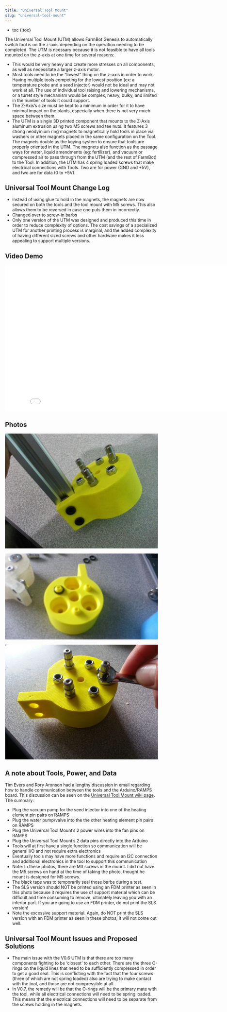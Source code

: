 ```yaml
---
title: "Universal Tool Mount"
slug: "universal-tool-mount"
---
```


* toc
{:toc}

The Universal Tool Mount (UTM) allows FarmBot Genesis to automatically switch tool is on the z-axis depending on the operation needing to be completed. The UTM is ncessary because it is not feasible to have all tools mounted on the z-axis at one time for several reasons:

  * This would be very heavy and create more stresses on all components, as well as necessitate a larger z-axis motor.
  * Most tools need to be the “lowest” thing on the z-axis in order to work. Having multiple tools competing for the lowest position (ex: a temperature probe and a seed injector) would not be ideal and may not work at all. The use of individual tool raising and lowering mechanisms, or a turret style mechanism would be complex, heavy, bulky, and limited in the number of tools it could support.
  * The Z-Axis’s size must be kept to a minimum in order for it to have minimal impact on the plants, especially when there is not very much space between them.
  * The UTM is a single 3D printed component that mounts to the Z-Axis aluminum extrusion using two M5 screws and tee nuts. It features 3 strong neodymium ring magnets to magnetically hold tools in place via washers or other magnets placed in the same configuration on the Tool. The magnets double as the keying system to ensure that tools are properly oriented in the UTM. The magnets also function as the passage ways for water, liquid amendments (eg: fertilizer), and vacuum or compressed air to pass through from the UTM (and the rest of FarmBot) to the Tool. In addition, the UTM has 4 spring loaded screws that make electrical connections with Tools. Two are for power (GND and +5V), and two are for data (0 to +5V).

## Universal Tool Mount Change Log
  * Instead of using glue to hold in the magnets, the magnets are now secured on both the tools and the tool mount with M5 screws. This also allows them to be reversed in case one puts them in incorrectly.
  * Changed over to screw-in barbs
  * Only one version of the UTM was designed and produced this time in order to reduce complexity of options. The cost savings of a specialized UTM for another printing process is marginal, and the added complexity of having different sized screws and other hardware makes it less appealing to support multiple versions.

## Video Demo

<iframe class="embedly-embed" src="//cdn.embedly.com/widgets/media.html?src=https%3A%2F%2Fwww.youtube.com%2Fembed%2FlnrhFsq8IJg%3Ffeature%3Doembed&url=https%3A%2F%2Fwww.youtube.com%2Fwatch%3Fv%3DlnrhFsq8IJg&image=https%3A%2F%2Fi.ytimg.com%2Fvi%2FlnrhFsq8IJg%2Fhqdefault.jpg&key=02466f963b9b4bb8845a05b53d3235d7&type=text%2Fhtml&schema=youtube" width="854" height="480" scrolling="no" frameborder="0" allowfullscreen></iframe>

## Photos

![IMG_20141113_182531.jpg](_images/IMG_20141113_182531.jpg)



![IMG_20141113_131722.jpg](_images/IMG_20141113_131722.jpg)



![IMG_20141113_153956.jpg](_images/IMG_20141113_153956.jpg)

## A note about Tools, Power, and Data
Tim Evers and Rory Aronson had a lengthy discussion in email regarding how to handle communication between the tools and the Arduino/RAMPS board. This discussion can be seen on the [Universal Tool Mount wiki page](http://wiki.farmbot.cc/wiki/Universal_Tool_Mount). The summary:

  * Plug the vacuum pump for the seed injector into one of the heating element pin pairs on RAMPS
  * Plug the water pump/valve into the the other heating element pin pairs on RAMPS
  * Plug the Universal Tool Mount’s 2 power wires into the fan pins on RAMPS
  * Plug the Universal Tool Mount’s 2 data pins directly into the Arduino
  * Tools will at first have a single function so communication will be general I/O and not require extra electronics
  * Eventually tools may have more functions and require an I2C connection and additional electronics in the tool to support this communication
  * Note: In these photos, there are M3 screws in the mount. I did not have the M5 screws on hand at the time of taking the photo, thought he mount is designed for M5 screws.
  * The black tape was to temporarily seal those barbs during a test.
  * The SLS version should NOT be printed using an FDM printer as seen in this photo because it requires the use of support material which can be difficult and time consuming to remove, ultimately leaving you with an inferior part. If you are going to use an FDM printer, do not print the SLS version!
  * Note the excessive support material. Again, do NOT print the SLS version with an FDM printer as seen in these photos, it will not come out well.

## Universal Tool Mount Issues and Proposed Solutions
  * The main issue with the V0.6 UTM is that there are too many components fighting to be ‘closest’ to each other. There are the three O-rings on the liquid lines that need to be sufficiently compressed in order to get a good seal. This is conflicting with the fact that the four screws (three of which are not spring loaded) also are trying to make contact with the tool, and those are not compressible at all.
  * In V0.7, the remedy will be that the O-rings will be the primary mate with the tool, while all electrical connections will need to be spring loaded. This means that the electrical connections will need to be separate from the screws holding in the magnets.
